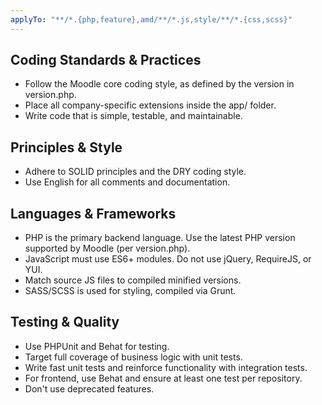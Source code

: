 ```yaml
---
applyTo: "**/*.{php,feature},amd/**/*.js,style/**/*.{css,scss}"
---
```


## Coding Standards & Practices
 
- Follow the Moodle core coding style, as defined by the version in version.php.
- Place all company-specific extensions inside the app/ folder.
- Write code that is simple, testable, and maintainable.
 
## Principles & Style
 
- Adhere to SOLID principles and the DRY coding style.
- Use English for all comments and documentation.
 
## Languages & Frameworks
 
- PHP is the primary backend language. Use the latest PHP version supported by Moodle (per version.php).
- JavaScript must use ES6+ modules. Do not use jQuery, RequireJS, or YUI.
- Match source JS files to compiled minified versions.
- SASS/SCSS is used for styling, compiled via Grunt.
 
## Testing & Quality
 
- Use PHPUnit and Behat for testing.
- Target full coverage of business logic with unit tests.
- Write fast unit tests and reinforce functionality with integration tests.
- For frontend, use Behat and ensure at least one test per repository.
- Don't use deprecated features.
